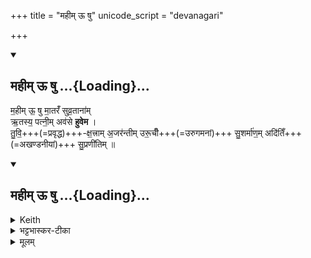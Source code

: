 +++
title = "महीम् ऊ षु"
unicode_script = "devanagari"

+++

<div class="js_include" includetitle="false" newlevelforh1="2" unfilled url="/vedAH_yajuH/taittirIyam/sArasvata-vibhAgaH/saMhitA/Rk/vishvAsa-prastutiH/1/5_punarAdheyAdi/11_kAmyeShTi-yAjyAH/mahImU_Shu.md">
<details open><summary><h2>महीम् ऊ षु ...{Loading}...</h2></summary>

म॒हीम् ऊ॒ षु मा॒तरँ॑ सुव्र॒ताना॑म्  
ऋ॒तस्य॒ पत्नी॒म् अव॑से **हुवेम** ।  
तु॒वि॒+++(=प्रवृद्ध)+++-क्ष॒त्त्राम् अ॒जर॑न्तीम् उरू॒चीँ+++(=उरुगमनां)+++ 
सु॒शर्मा॑ण॒म् अदि॑तिँ+++(=अखण्डनीयां)+++ सु॒प्रणी॑तिम् ॥ 
</details>
</div>
<div class="js_include" includetitle="false" newlevelforh1="2" unfilled url="/vedAH_yajuH/taittirIyam/sArasvata-vibhAgaH/saMhitA/Rk/sarvASh_TIkAH/1/5_punarAdheyAdi/11_kAmyeShTi-yAjyAH/mahImU_Shu.md">
<details open><summary><h2>महीम् ऊ षु ...{Loading}...</h2></summary>
<details><summary>Keith</summary>

The mighty mother of the righteous,  
The spouse of holy order, let us invoke to aid us,  
The powerful, the unageing, the wide  
Aditi, who giveth good protection and good guidance.
</details>
<details><summary>भट्टभास्कर-टीका</summary>

**महीं** महतीं महनीयां वा मातरं मातृस्थानीयां वा सुव्रतानां शोभनकर्मणां पुरुषाणाम् । 'नञ्सुभ्याम्' इत्युत्तरपदान्तोदात्तत्वम् । **ऋतस्य** सत्यस्य यज्ञस्य वा **पत्नीं** पालयित्रीं **तुविक्षत्रां** बहुलां बहुधनां वा । त्रिचक्रादित्वाद् उत्तरपदान्तोदात्तत्वम् ।  
**अजरन्तीम्** अविनाशां **उरूचीम्** उरु महतोञ्चतीं बहुप्रकारगातिं वा । 'चौ' इति पूर्वपदस्य दीर्घत्वं उदात्तनिवृत्तिस्वरेण ङीप उदात्तत्वम् ।

**सुशर्माणं** सुसुखाम् । 'सोर्मनसी' इत्युत्तरपदाद्युदात्तत्वम् ।  
**अदितिम्** अखण्डनीयां **सुप्रणीतिं** सुखेन शर्मणां प्रणेत्रीम् । कृदुत्तरपदप्रकृतिस्वरत्वम् । तत्र च 'तादौ च' इति गतेः प्रकृतिस्वरत्वम् ।

ईदृशीं महीं देवीम् **अवसे** रक्षणाय तस्यास्तर्पणाय वा **हुवेम** सुष्ठु आह्वयामः । व्यत्ययेन शः । पूर्ववत्सम्प्रसारणम्, 'सुञः' इति सोस्संहितायां षत्वम् । **उ** इति पादपूरणे । 'अन्येषामपि दृश्यते' इति तस्य संहितायां दीर्घत्वम् ॥
</details>
<details><summary>मूलम्</summary>

म॒हीमू॒ षु मा॒तरँ॑ सुव्र॒ताना॑मृ॒तस्य॒ पत्नी॒मव॑से हुवेम ।  
तु॒वि॒ख्ष॒त्त्राम॒जर॑न्तीमुरू॒चीँ सु॒शर्मा॑ण॒मदि॑तिँ सु॒प्रणी॑तिम्  ॥
</details>
</details>
</div>
